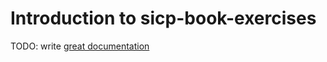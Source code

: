 # Introduction to sicp-book-exercises

TODO: write [great documentation](http://jacobian.org/writing/what-to-write/)
